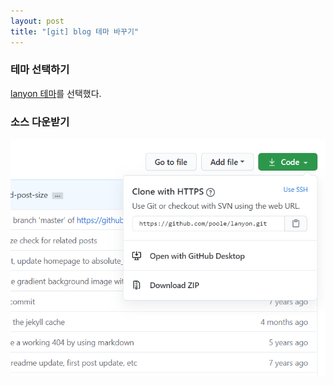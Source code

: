 ```yaml
---
layout: post
title: "[git] blog 테마 바꾸기"
---
```


### 테마 선택하기
[lanyon 테마](https://github.com/poole/lanyon)를 선택했다.

### 소스 다운받기
![소스 다운받기](./assets/images/1.png)